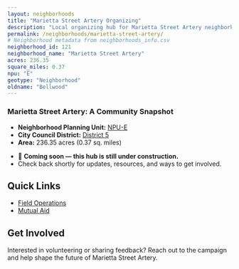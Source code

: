 ```yaml
---
layout: neighborhoods
title: "Marietta Street Artery Organizing"
description: "Local organizing hub for Marietta Street Artery neighborhood. Connect with field operations, mutual aid, and community organizing efforts."
permalink: /neighborhoods/marietta-street-artery/
# Neighborhood metadata from neighborhoods_info.csv
neighborhood_id: 121
neighborhood_name: "Marietta Street Artery"
acres: 236.35
square_miles: 0.37
npu: "E"
geotype: "Neighborhood"
oldname: "Bellwood"
---
```


### **Marietta Street Artery: A Community Snapshot**

  * **Neighborhood Planning Unit:** [NPU-E](https://www.atlantaga.gov/government/departments/city-planning/neighborhood-planning-units/neighborhood-and-npu-contacts)
  * **City Council District:** [District 5](https://citycouncil.atlantaga.gov/council-members/antonio-lewis)
  * **Area:** 236.35 acres (0.37 sq. miles)

- 🚧 **Coming soon — this hub is still under construction.**
- Check back shortly for updates, resources, and ways to get involved.

## Quick Links

- [Field Operations](./field-ops/)
- [Mutual Aid](./mutual-aid/)

## Get Involved

Interested in volunteering or sharing feedback? Reach out to the campaign and help shape the future of Marietta Street Artery.

